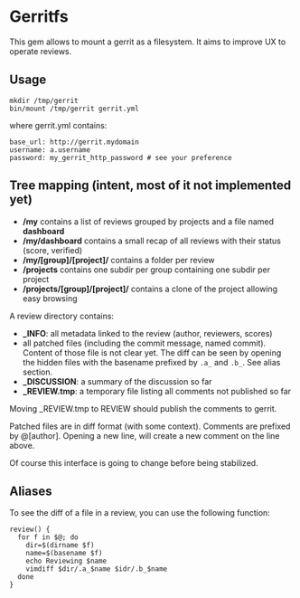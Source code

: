 # Gerritfs

This gem allows to mount a gerrit as a filesystem. It aims to improve UX to operate reviews.

Usage
-----

```
mkdir /tmp/gerrit
bin/mount /tmp/gerrit gerrit.yml
```

where gerrit.yml contains:

```
base_url: http://gerrit.mydomain
username: a.username
password: my_gerrit_http_password # see your preference
```

Tree mapping (intent, most of it not implemented yet)
------------

- **/my** contains a list of reviews grouped by projects and a file named **dashboard**
 - **/my/dashboard** contains a small recap of all reviews with their status (score, verified)
 - **/my/[group]/[project]/** contains a folder per review
- **/projects** contains one subdir per group containing one subdir per project
 - **/projects/[group]/[project]/** contains a clone of the project allowing easy browsing

A review directory contains:
- **_INFO**: all metadata linked to the review (author, reviewers, scores)
- all patched files (including the commit message, named commit). Content of those file is not clear yet.
  The diff can be seen by opening the hidden files with the basename prefixed by `.a_` and `.b_`. See alias section.
- **_DISCUSSION**: a summary of the discussion so far
- **_REVIEW.tmp**: a temporary file listing all comments not published so far

Moving \_REVIEW.tmp to REVIEW should publish the comments to gerrit.

Patched files are in diff format (with some context). Comments are prefixed by @[author]. Opening a new line, will create a new comment on the line above.

Of course this interface is going to change before being stabilized.


Aliases
-------

To see the diff of a file in a review, you can use the following function:
```
review() {
  for f in $@; do
    dir=$(dirname $f)
    name=$(basename $f)
    echo Reviewing $name
    vimdiff $dir/.a_$name $idr/.b_$name
  done
}
```
